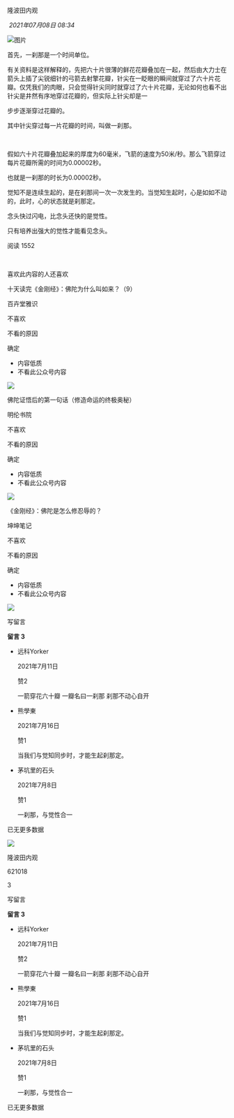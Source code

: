 

隆波田内观

 _2021年07月08日 08:34_

![图片](https://mmbiz.qpic.cn/mmbiz_jpg/AuNGde4dkeYxVxQicibAbJLISzlDaXVbWxhaPv6iaibI0UgIaHicftyFruX6kZ2qEgbzvdBjLL1kByticGe4xScUGSIA/640?wx_fmt=jpeg&wxfrom=13&tp=wxpic)

  

首先，一刹那是一个时间单位。

  

有关资料是这样解释的，先把六十片很薄的鲜花花瓣叠加在一起，然后由大力士在箭头上插了尖锐细针的弓箭去射擎花瓣，针尖在一眨眼的瞬间就穿过了六十片花瓣。仅凭我们的肉眼，只会觉得针尖同时就穿过了六十片花瓣，无论如何也看不出针尖是井然有序地穿过花瓣的，但实际上针尖却是一

步步逐渐穿过花瓣的。

  

其中针尖穿过每一片花瓣的时间，叫做一刹那。

   

假如六十片花瓣叠加起来的厚度为60毫米，飞箭的速度为50米/秒。那么飞箭穿过每片花瓣所需的时间为0.00002秒。

  

也就是一刹那的时长为0.00002秒。

  

觉知不是连续生起的，是在刹那间一次一次发生的。当觉知生起时，心是如如不动的，此时，心的状态就是刹那定。

  

念头快过闪电，比念头还快的是觉性。

  

只有培养出强大的觉性才能看见念头。

阅读 1552

​

喜欢此内容的人还喜欢

十天读完《金刚经》：佛陀为什么叫如来？（9）

百卉堂雅识

不喜欢

不看的原因

确定

- 内容低质
- 不看此公众号内容

![](https://mmbiz.qpic.cn/mmbiz_jpg/lLXa1RiaQqqc3wp5icepgS3esjrV3lEd60TzATZOBDIFlBXnw4yhiafIkrG1znovlxsvBubnG3ENVyUfVegbt5mUg/0?wx_fmt=jpeg&tp=wxpic)

佛陀证悟后的第一句话（修造命运的终极奥秘）

明伦书院

不喜欢

不看的原因

确定

- 内容低质
- 不看此公众号内容

![](https://mmbiz.qpic.cn/mmbiz_jpg/iadZOeNcDgk6icymyhEHicGOr1B7iaC9xiaeAmfkx50vwCsbUuTMuGwz6JibmOT7lTxdHLA9AibCvEzG7vPFVxiaibK3duw/0?wx_fmt=jpeg&tp=wxpic)

《金刚经》：佛陀是怎么修忍辱的？

坤坤笔记

不喜欢

不看的原因

确定

- 内容低质
- 不看此公众号内容

![](https://mmbiz.qpic.cn/mmbiz_jpg/DCxMO0z0lQ2QWibNe3ssnnLHAtSq72nAhqfJf8czhnMYl4kqw2MK5El5KBHRmVeQYQoUiabvXpGJp6kDTsRj40oA/0?wx_fmt=jpeg&tp=wxpic)

写留言

**留言 3**

- 远科Yorker
    
    2021年7月11日
    
    赞2
    
    一箭穿花六十瓣 一瓣名曰一刹那 刹那不动心自开
    
- 熊學東
    
    2021年7月16日
    
    赞1
    
    当我们与觉知同步时，才能生起刹那定。
    
- 茅坑里的石头
    
    2021年7月8日
    
    赞1
    
    一刹那，与觉性合一
    

已无更多数据

[](javacript:;)

![](http://mmbiz.qpic.cn/mmbiz_png/AuNGde4dkeYORq1mATgF7dkZ8Wxzib3dzkNB1mjWTJibVmibTw0icZqicxfy6jIetiafiaicU8y9xhDibPgfFauicjcq2Ijw/300?wx_fmt=png&wxfrom=18)

隆波田内观

621018

3

写留言

**留言 3**

- 远科Yorker
    
    2021年7月11日
    
    赞2
    
    一箭穿花六十瓣 一瓣名曰一刹那 刹那不动心自开
    
- 熊學東
    
    2021年7月16日
    
    赞1
    
    当我们与觉知同步时，才能生起刹那定。
    
- 茅坑里的石头
    
    2021年7月8日
    
    赞1
    
    一刹那，与觉性合一
    

已无更多数据